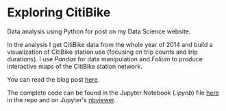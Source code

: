 # Exploring CitiBike

Data analysis using Python for post on my Data Science website.

In the analysis I get CitiBike data from the whole year
of 2014 and build a visualization of CitiBike station use
(focusing on trip counts and trip durations). I use _Pandas_ for
data manipulation and _Folium_ to produce interactive maps of the
CitiBike station network.

You can read the blog post
[here](http://luisvalesilva.github.io/datasimple/citibike.html).

The complete code can be found in the Jupyter Notebook (_.ipynb_)
file [here](exploring_citibike.ipynb) in the repo and on
Jupyter's [nbviewer](http://nbviewer.ipython.org/github/luisvalesilva/exploring_citibike/blob/master/exploring_citibike.ipynb).
